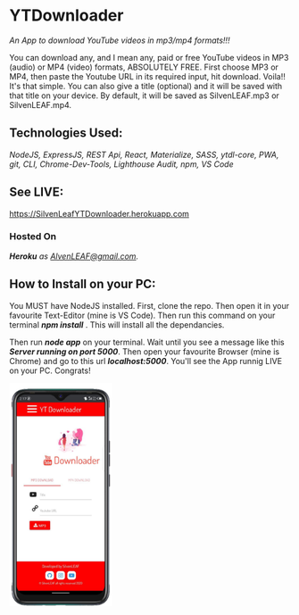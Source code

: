 # YTDownloader
*An App to download YouTube videos in mp3/mp4 formats!!!* 

You can download any,  and I mean any, paid or free YouTube videos in MP3 (audio) or MP4 (video) formats, ABSOLUTELY FREE. First choose MP3 or MP4, then paste the Youtube URL in its required input, hit download. Voila!! It's that simple. You can also give a title (optional) and it will be saved with that title on your device. By default, it will be saved as SilvenLEAF.mp3 or SilvenLEAF.mp4.


## **Technologies Used:**
*NodeJS, ExpressJS, REST Api, React, Materialize, SASS, ytdl-core, PWA, git, CLI, Chrome-Dev-Tools, Lighthouse Audit, npm, VS Code*    




## **See LIVE:**
<a href="https://silvenleafytdownloader.herokuapp.com" target="_blank">https://SilvenLeafYTDownloader.herokuapp.com</a>


### **Hosted On**
***Heroku*** *as AlvenLEAF@gmail.com.*  



## **How to Install on your PC:**
You MUST have NodeJS installed. First, clone the repo. Then open it in your favourite Text-Editor (mine is VS Code). Then run this command on your terminal ***npm install*** . This will install all the dependancies.

Then run ***node app*** on your terminal. Wait until you see a message like this ***Server running on port 5000***. Then open your favourite Browser (mine is Chrome) and go to this url ***localhost:5000***. You'll see the App runnig LIVE on your PC. Congrats!


<img src="/YTDownloader Home.png" style="height: 400px" />
